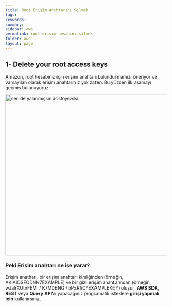 ```yaml
---
title: Root Erişim Anahtarını Silmek
tags:
keywords: 
summary:
sidebar: aws
permalink: root-erisim-hesabini-silmek
folder: aws
layout: page
---
```



## 1- Delete your root access keys

Amazon, root hesabınız için erişim anahtarı bulundurmamızı öneriyor ve varsayılan olarak erişim anahtarınız yok zaten. Bu yüzden ilk aşamayı geçmiş bulunuyoruz.

<img alt="sen de yalanmışsın dostoyevski" src="https://forumlogs.com/uploads/default/original/2X/3/37ccedab5b87daf05c2c3f83528f2c948da190e6.jpg" width="508" height="500">

### Peki Erişim anahtarı ne işe yarar?

Erişim anatharı, bir erişim anahtarı kimliğinden (örneğin, AKIAIOSFODNN7EXAMPLE) ve bir gizli erişim anahtarından (örneğin, wJalrXUtnFEMI / K7MDENG / bPxRfiCYEXAMPLEKEY) oluşur. **AWS SDK,** **REST** veya **Query** **API'a** yapacağınız programatik isteklere **girişi yapmak için** kullanırsınız.

